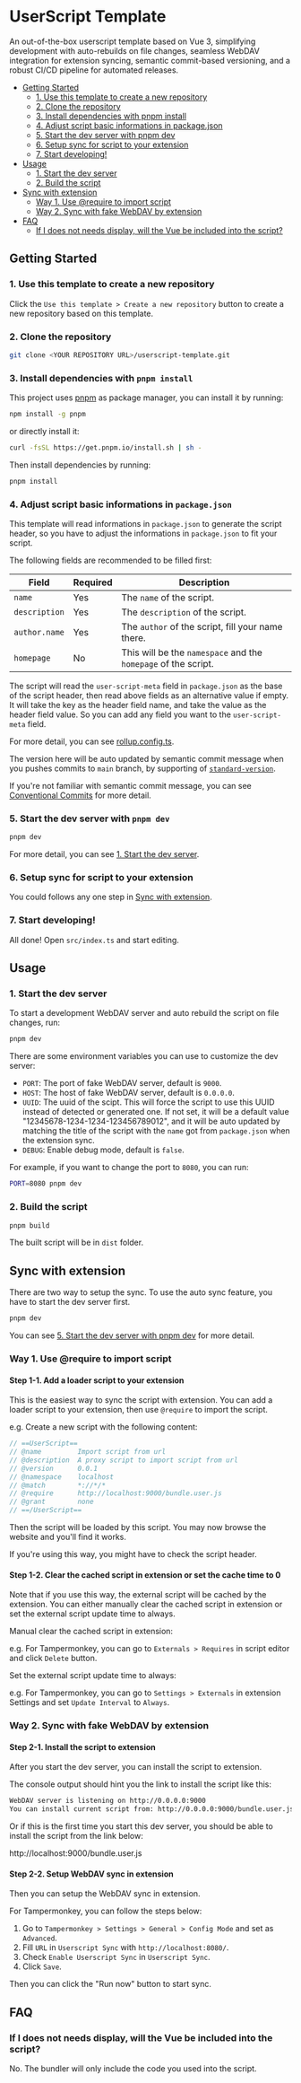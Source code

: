 # UserScript Template

An out-of-the-box userscript template based on Vue 3, simplifying development
with auto-rebuilds on file changes, seamless WebDAV integration for extension
syncing, semantic commit-based versioning, and a robust CI/CD pipeline for
automated releases.

- [Getting Started](#getting-started)
  - [1. Use this template to create a new repository](#1-use-this-template-to-create-a-new-repository)
  - [2. Clone the repository](#2-clone-the-repository)
  - [3. Install dependencies with pnpm install](#3-install-dependencies-with-pnpm-install)
  - [4. Adjust script basic informations in package.json](#4-adjust-script-basic-informations-in-packagejson)
  - [5. Start the dev server with pnpm dev](#5-start-the-dev-server-with-pnpm-dev)
  - [6. Setup sync for script to your extension](#6-setup-sync-for-script-to-your-extension)
  - [7. Start developing!](#7-start-developing)
- [Usage](#usage)
  - [1. Start the dev server](#1-start-the-dev-server)
  - [2. Build the script](#2-build-the-script)
- [Sync with extension](#sync-with-extension)
  - [Way 1. Use @require to import script](#way-1-use-require-to-import-script)
  - [Way 2. Sync with fake WebDAV by extension](#way-2-sync-with-fake-webdav-by-extension)
- [FAQ](#faq)
  - [If I does not needs display, will the Vue be included into the script?](#If-I-does-not-needs-display-will-the-Vue-be-included-into-the-script)

## Getting Started

### 1. Use this template to create a new repository

Click the `Use this template > Create a new repository` button to create a new
repository based on this template.

### 2. Clone the repository

```bash
git clone <YOUR REPOSITORY URL>/userscript-template.git
```

### 3. Install dependencies with `pnpm install`

This project uses [pnpm](https://pnpm.io/) as package manager, you can install
it by running:

```bash
npm install -g pnpm
```

or directly install it:

```bash
curl -fsSL https://get.pnpm.io/install.sh | sh -
```

Then install dependencies by running:

```bash
pnpm install
```

### 4. Adjust script basic informations in `package.json`

This template will read informations in `package.json` to generate the script
header, so you have to adjust the informations in `package.json` to fit your
script.

The following fields are recommended to be filled first:

| Field         | Required | Description                                                    |
| ------------- | -------- | -------------------------------------------------------------- |
| `name`        | Yes      | The `name` of the script.                                      |
| `description` | Yes      | The `description` of the script.                               |
| `author.name` | Yes      | The `author` of the script, fill your name there.              |
| `homepage`    | No       | This will be the `namespace` and the `homepage` of the script. |

The script will read the `user-script-meta` field in `package.json` as the base
of the script header, then read above fields as an alternative value if empty.
It will take the key as the header field name, and take the value as the header
field value. So you can add any field you want to the `user-script-meta` field.

For more detail, you can see [rollup.config.ts](./rollup.config.ts).

The version here will be auto updated by semantic commit message when you pushes
commits to `main` branch, by supporting of
[`standard-version`](https://github.com/conventional-changelog/standard-version).

If you're not familiar with semantic commit message, you can see [Conventional
Commits](https://www.conventionalcommits.org/) for more detail.

### 5. Start the dev server with `pnpm dev`

```bash
pnpm dev
```

For more detail, you can see [1. Start the dev server](#1-start-the-dev-server).

### 6. Setup sync for script to your extension

You could follows any one step in [Sync with extension](#sync-with-extension).

### 7. Start developing!

All done! Open `src/index.ts` and start editing.

## Usage

### 1. Start the dev server

To start a development WebDAV server and auto rebuild the script on file
changes, run:

```bash
pnpm dev
```

There are some environment variables you can use to customize the dev server:

- `PORT`: The port of fake WebDAV server, default is `9000`.
- `HOST`: The host of fake WebDAV server, default is `0.0.0.0`.
- `UUID`: The uuid of the scipt. This will force the script to use this UUID
  instead of detected or generated one. If not set, it will be a default value
  "12345678-1234-1234-123456789012", and it will be auto updated by matching the
  title of the script with the `name` got from `package.json` when the extension
  sync.
- `DEBUG`: Enable debug mode, default is `false`.

For example, if you want to change the port to `8080`, you can run:

```bash
PORT=8080 pnpm dev
```

### 2. Build the script

```bash
pnpm build
```

The built script will be in `dist` folder.

## Sync with extension

There are two way to setup the sync. To use the auto sync feature, you have to
start the dev server first.

```bash
pnpm dev
```

You can see [5. Start the dev server with pnpm
dev](#5-start-the-dev-server-with-pnpm-dev) for more detail.

### Way 1. Use @require to import script

#### Step 1-1. Add a loader script to your extension

This is the easiest way to sync the script with extension. You can add a loader
script to your extension, then use `@require` to import the script.

e.g. Create a new script with the following content:

```js
// ==UserScript==
// @name         Import script from url
// @description  A proxy script to import script from url
// @version      0.0.1
// @namespace    localhost
// @match        *://*/*
// @require      http://localhost:9000/bundle.user.js
// @grant        none
// ==/UserScript==
```

Then the script will be loaded by this script. You may now browse the website
and you'll find it works.

If you're using this way, you might have to check the script header.

#### Step 1-2. Clear the cached script in extension or set the cache time to 0

Note that if you use this way, the external script will be cached by the
extension. You can either manually clear the cached script in extension or set
the external script update time to always.

Manual clear the cached script in extension:

e.g. For Tampermonkey, you can go to `Externals > Requires` in script editor and
click `Delete` button.

Set the external script update time to always:

e.g. For Tampermonkey, you can go to `Settings > Externals` in extension
Settings and set `Update Interval` to `Always`.

### Way 2. Sync with fake WebDAV by extension

#### Step 2-1. Install the script to extension

After you start the dev server, you can install the script to extension.

The console output should hint you the link to install the script like this:

```bash
WebDAV server is listening on http://0.0.0.0:9000
You can install current script from: http://0.0.0.0:9000/bundle.user.js
```

Or if this is the first time you start this dev server, you should be able to
install the script from the link below:

http://localhost:9000/bundle.user.js

#### Step 2-2. Setup WebDAV sync in extension

Then you can setup the WebDAV sync in extension.

For Tampermonkey, you can follow the steps below:

1. Go to `Tampermonkey > Settings > General > Config Mode` and set as
   `Advanced`.
2. Fill `URL` in `Userscript Sync` with `http://localhost:8080/`.
3. Check `Enable Userscript Sync` in `Userscript Sync`.
4. Click `Save`.

Then you can click the "Run now" button to start sync.

## FAQ

### If I does not needs display, will the Vue be included into the script?

No. The bundler will only include the code you used into the script.
